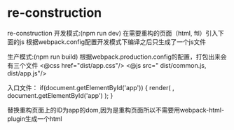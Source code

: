 # re-construction
re-construction
开发模式:(npm run dev)
在需要重构的页面（html, ftl）引入下面的js
根据webpack.config配置开发模式下编译之后只生成了一个js文件
<script src="https://localhost:8888/crm/dist/app.js"></script>


生产模式:(npm run build)
根据webpack.production.config的配置，打包出来会有三个文件
<@css href="dist/app.css"/>
<@js src="
  dist/common.js,
  dist/app.js"/>


入口文件：
if(document.getElementById('app')) {
  render(
    <Root store={store} history={appHistory}/>,
    document.getElementById('app')
  );
}

替换重构页面上的ID为app的dom,因为是重构页面所以不需要用webpack-html-plugin生成一个html


